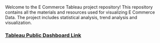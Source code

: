 Welcome to the E Commerce Tableau project repository! This repository contains all the materials and resources used for visualizing E Commerce Data. The project includes statistical analysis, trend analysis and visualization.

### [Tableau Public Dashboard Link](https://public.tableau.com/app/profile/manish.yadav5595/viz/ECommerceDashboardfirst/ExecutiveAnalysis)
